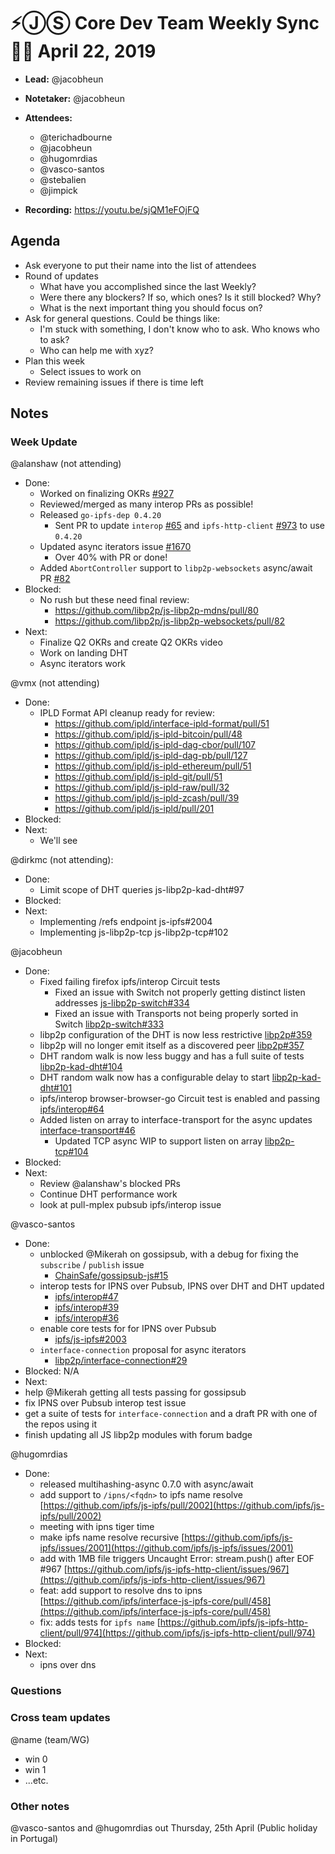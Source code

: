 # ⚡️ⒿⓈ Core Dev Team Weekly Sync 🙌🏽 April 22, 2019

- **Lead:** @jacobheun
- **Notetaker:** @jacobheun
- **Attendees:**
  - @terichadbourne
  - @jacobheun
  - @hugomrdias
  - @vasco-santos
  - @stebalien
  - @jimpick

- **Recording:** https://youtu.be/sjQM1eFOjFQ

## Agenda

- Ask everyone to put their name into the list of attendees
- Round of updates
  - What have you accomplished since the last Weekly?
  - Were there any blockers? If so, which ones? Is it still blocked? Why?
  - What is the next important thing you should focus on?
- Ask for general questions. Could be things like:
  - I'm stuck with something, I don't know who to ask. Who knows who to ask?
  - Who can help me with xyz?
- Plan this week
  - Select issues to work on
- Review remaining issues if there is time left


## Notes

### Week Update

@alanshaw (not attending)
- Done:
    - Worked on finalizing OKRs [#927](https://github.com/ipfs/team-mgmt/pull/927)
    - Reviewed/merged as many interop PRs as possible!
    - Released `go-ipfs-dep 0.4.20`
        - Sent PR to update `interop` [#65](https://github.com/ipfs/interop/pull/65) and `ipfs-http-client` [#973](https://github.com/ipfs/js-ipfs-http-client/pull/973) to use `0.4.20`
    - Updated async iterators issue [#1670](https://github.com/ipfs/js-ipfs/issues/1670)
        - Over 40% with PR or done!
    - Added `AbortController` support to `libp2p-websockets` async/await PR [#82](https://github.com/libp2p/js-libp2p-websockets/pull/82)
- Blocked:
    - No rush but these need final review:
        - https://github.com/libp2p/js-libp2p-mdns/pull/80
        - https://github.com/libp2p/js-libp2p-websockets/pull/82
- Next:
    - Finalize Q2 OKRs and create Q2 OKRs video
    - Work on landing DHT
    - Async iterators work

@vmx (not attending)
- Done:
  - IPLD Format API cleanup ready for review:
    - https://github.com/ipld/interface-ipld-format/pull/51
    - https://github.com/ipld/js-ipld-bitcoin/pull/48
    - https://github.com/ipld/js-ipld-dag-cbor/pull/107
    - https://github.com/ipld/js-ipld-dag-pb/pull/127
    - https://github.com/ipld/js-ipld-ethereum/pull/51
    - https://github.com/ipld/js-ipld-git/pull/51
    - https://github.com/ipld/js-ipld-raw/pull/32
    - https://github.com/ipld/js-ipld-zcash/pull/39
    - https://github.com/ipld/js-ipld/pull/201
 - Blocked:
 - Next:
   - We'll see

@dirkmc (not attending):
  - Done:
    - Limit scope of DHT queries js-libp2p-kad-dht#97
  - Blocked:
  - Next:
    - Implementing /refs endpoint js-ipfs#2004
    - Implementing js-libp2p-tcp js-libp2p-tcp#102

@jacobheun
 - Done:
   - Fixed failing firefox ipfs/interop Circuit tests
     - Fixed an issue with Switch not properly getting distinct listen addresses [js-libp2p-switch#334](https://github.com/libp2p/js-libp2p-switch/pull/334)
     - Fixed an issue with Transports not being properly sorted in Switch [libp2p-switch#333](https://github.com/libp2p/js-libp2p-switch/pull/333)
   - libp2p configuration of the DHT is now less restrictive [libp2p#359](https://github.com/libp2p/js-libp2p/pull/359)
   - libp2p will no longer emit itself as a discovered peer [libp2p#357](https://github.com/libp2p/js-libp2p/pull/357)
   - DHT random walk is now less buggy and has a full suite of tests [libp2p-kad-dht#104](https://github.com/libp2p/js-libp2p-kad-dht/pull/104)
   - DHT random walk now has a configurable delay to start [libp2p-kad-dht#101](https://github.com/libp2p/js-libp2p-kad-dht/pull/101)
   - ipfs/interop browser-browser-go Circuit test is enabled and passing [ipfs/interop#64](https://github.com/ipfs/interop/pull/64)
   - Added listen on array to interface-transport for the async updates [interface-transport#46](https://github.com/libp2p/interface-transport/pull/46)
     - Updated TCP async WIP to support listen on array [libp2p-tcp#104](https://github.com/libp2p/js-libp2p-tcp/pull/104)
 - Blocked:
 - Next:
   - Review @alanshaw's blocked PRs
   - Continue DHT performance work
   - look at pull-mplex pubsub ipfs/interop issue

@vasco-santos
- Done:
  - unblocked @Mikerah on gossipsub, with a debug for fixing the `subscribe` / `publish` issue
    - [ChainSafe/gossipsub-js#15](https://github.com/ChainSafe/gossipsub-js/pull/15)
  - interop tests for IPNS over Pubsub, IPNS over DHT and DHT updated
    - [ipfs/interop#47](https://github.com/ipfs/interop/pull/47)
    - [ipfs/interop#39](https://github.com/ipfs/interop/pull/39)
    - [ipfs/interop#36](https://github.com/ipfs/interop/pull/36)
  - enable core tests for for IPNS over Pubsub
    - [ipfs/js-ipfs#2003](https://github.com/ipfs/js-ipfs/pull/2003)
  - `interface-connection` proposal for async iterators
    - [libp2p/interface-connection#29](https://github.com/libp2p/interface-connection/pull/29)
- Blocked: N/A
- Next:
 - help @Mikerah getting all tests passing for gossipsub
 - fix IPNS over Pubsub interop test issue
 - get a suite of tests for `interface-connection` and a draft PR with one of the repos using it
 - finish updating all JS libp2p modules with forum badge

@hugomrdias
 - Done:
   - released multihashing-async 0.7.0 with async/await
   - add support to `/ipns/<fqdn>` to ipfs name resolve [https://github.com/ipfs/js-ipfs/pull/2002](https://github.com/ipfs/js-ipfs/pull/2002)
   - meeting with ipns tiger time
   - make ipfs name resolve recursive [https://github.com/ipfs/js-ipfs/issues/2001](https://github.com/ipfs/js-ipfs/issues/2001)
   - add with 1MB file triggers Uncaught Error: stream.push() after EOF #967 [https://github.com/ipfs/js-ipfs-http-client/issues/967](https://github.com/ipfs/js-ipfs-http-client/issues/967)
   - feat: add support to resolve dns to ipns [https://github.com/ipfs/interface-js-ipfs-core/pull/458](https://github.com/ipfs/interface-js-ipfs-core/pull/458)
   - fix: adds tests for `ipfs name` [https://github.com/ipfs/js-ipfs-http-client/pull/974](https://github.com/ipfs/js-ipfs-http-client/pull/974)
 - Blocked:
 - Next:
   - ipns over dns


### Questions

### Cross team updates

@name (team/WG)
- win 0
- win 1
- ...etc.

### Other notes

@vasco-santos and @hugomrdias out Thursday, 25th April (Public holiday in Portugal)

<!-- After each call, the notetaker submits a PR to ipfs/team-mgmt to store the notes on the meeting-notes folder -->
